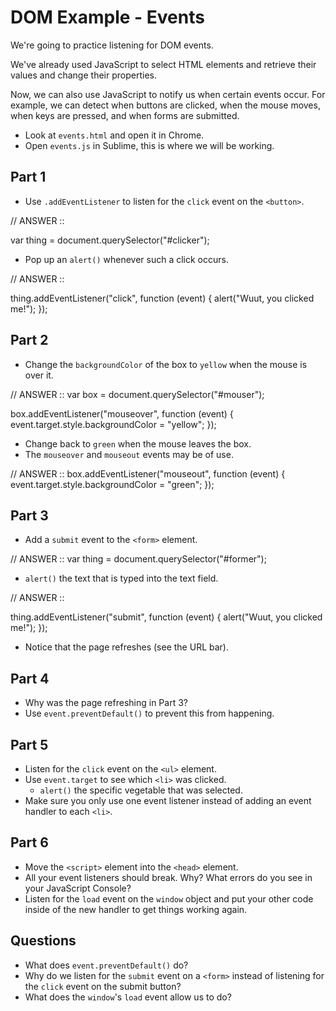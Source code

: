 # DOM Example - Events

We're going to practice listening for DOM events.

We've already used JavaScript to select HTML elements and retrieve
their values and change their properties.

Now, we can also use JavaScript to notify us when certain events
occur. For example, we can detect when buttons are clicked, when the
mouse moves, when keys are pressed, and when forms are submitted.

- Look at `events.html` and open it in Chrome.
- Open `events.js` in Sublime, this is where we will be working.

## Part 1

- Use `.addEventListener` to listen for the `click` event on the
`<button>`.

// ANSWER ::

var thing = document.querySelector("#clicker");

- Pop up an `alert()` whenever such a click occurs.

// ANSWER ::

thing.addEventListener("click", function (event) {
  alert("Wuut, you clicked me!");
});

## Part 2

- Change the `backgroundColor` of the box to `yellow` when the mouse
  is over it.

// ANSWER ::
var box = document.querySelector("#mouser");

box.addEventListener("mouseover", function (event) {
  event.target.style.backgroundColor = "yellow";
});

- Change back to `green` when the mouse leaves the box.
- The `mouseover` and `mouseout` events may be of use.

// ANSWER ::
box.addEventListener("mouseout", function (event) {
  event.target.style.backgroundColor = "green";
});

## Part 3

- Add a `submit` event to the `<form>` element.

// ANSWER ::
var thing = document.querySelector("#former");

- `alert()` the text that is typed into the text field.

// ANSWER ::

thing.addEventListener("submit", function (event) {
  alert("Wuut, you clicked me!");
});

- Notice that the page refreshes (see the URL bar).

## Part 4

- Why was the page refreshing in Part 3?
- Use `event.preventDefault()` to prevent this from happening.

## Part 5

- Listen for the `click` event on the `<ul>` element.
- Use `event.target` to see which `<li>` was clicked.
    - `alert()` the specific vegetable that was selected.
- Make sure you only use one event listener instead of adding an event
  handler to each `<li>`.

## Part 6

- Move the `<script>` element into the `<head>` element.
- All your event listeners should break.  Why? What errors do you see
  in your JavaScript Console?
- Listen for the `load` event on the `window` object and put your
  other code inside of the new handler to get things working again.

## Questions

- What does `event.preventDefault()` do?
- Why do we listen for the `submit` event on a `<form>` instead of
  listening for the `click` event on the submit button?
- What does the `window`'s `load` event allow us to do?
